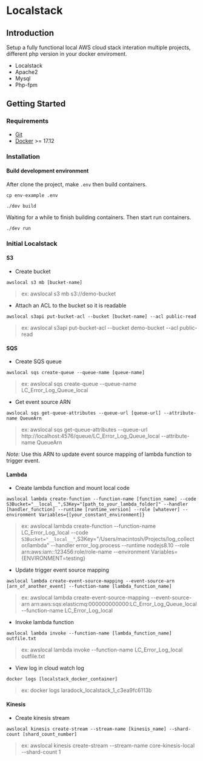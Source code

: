 # Localstack

## Introduction

Setup a fully functional local AWS cloud stack interation multiple projects, different php version in your docker enviroment.

- Localstack
- Apache2
- Mysql
- Php-fpm

## Getting Started
### Requirements
- [Git](https://git-scm.com/downloads)
- [Docker](https://store.docker.com/editions/community/docker-ce-desktop-mac) >= 17.12

### Installation

#### Build development environment

After clone the project, make `.env` then build containers.
```
cp env-example .env
```
```
./dev build
```

Waiting for a while to finish building containers. Then start run containers.
```
./dev run
```

### Initial Localstack

#### S3

- Create bucket
```
awslocal s3 mb [bucket-name]
```
>ex: awslocal s3 mb s3://demo-bucket

- Attach an ACL to the bucket so it is readable
```
awslocal s3api put-bucket-acl --bucket [bucket-name] --acl public-read
```
>ex: awslocal s3api put-bucket-acl --bucket demo-bucket --acl public-read

#### SQS

- Create SQS queue
```
awslocal sqs create-queue --queue-name [queue-name]
```
>ex: awslocal sqs create-queue --queue-name LC_Error_Log_Queue_local

- Get event source ARN
```
awslocal sqs get-queue-attributes --queue-url [queue-url] --attribute-name QueueArn
```
>ex: awslocal sqs get-queue-attributes --queue-url http://localhost:4576/queue/LC_Error_Log_Queue_local --attribute-name QueueArn

*Note:*  Use this ARN to update event source mapping of lambda function to trigger event.

#### Lambda

- Create lambda function and mount local code 
```
awslocal lambda create-function --function-name [function_name] --code S3Bucket="__local__",S3Key="[path_to_your_lambda_folder]" --handler [handler_function] --runtime [runtime_version] --role [whatever] --environment Variables={[your_constant_environment]}
```
>ex: awslocal lambda create-function --function-name LC_Error_Log_local --code `S3Bucket="__local__"`,S3Key="/Users/macintosh/Projects/log_collector/lambda" --handler error_log.process --runtime nodejs8.10 --role arn:aws:iam::123456:role/role-name --environment Variables={ENVIRONMENT=testing}

- Update trigger event source mapping
```
awslocal lambda create-event-source-mapping --event-source-arn [arn_of_another_event] --function-name [lambda_function_name]
```
>ex: awslocal lambda create-event-source-mapping --event-source-arn arn:aws:sqs:elasticmq:000000000000:LC_Error_Log_Queue_local --function-name LC_Error_Log_local

- Invoke lambda function
```
awslocal lambda invoke --function-name [lambda_function_name] outfile.txt
```
>ex: awslocal lambda invoke --function-name LC_Error_Log_local outfile.txt

- View log in cloud watch log
```
docker logs [localstack_docker_container]
```
>ex: docker logs laradock_localstack_1_c3ea9fc6113b

#### Kinesis

- Create kinesis stream
```
awslocal kinesis create-stream --stream-name [kinesis_name] --shard-count [shard_count_number]
```
>ex: awslocal kinesis create-stream --stream-name core-kinesis-local --shard-count 1
